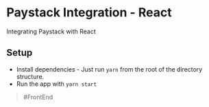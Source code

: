 # Paystack Integration - React
Integrating Paystack with React

## Setup

* Install dependencies - Just run `yarn` from the root of the directory structure.
* Run the app with `yarn start`

>#FrontEnd
